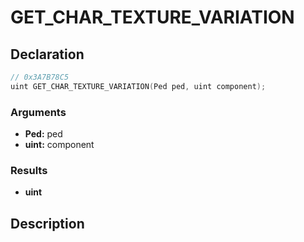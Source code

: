# GET_CHAR_TEXTURE_VARIATION

## Declaration
```cpp
// 0x3A7B78C5
uint GET_CHAR_TEXTURE_VARIATION(Ped ped, uint component);
```

### Arguments
- **Ped:** ped
- **uint:** component

### Results
- **uint**

## Description
